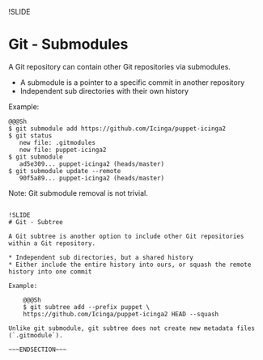 !SLIDE
# Git - Submodules

A Git repository can contain other Git repositories via submodules.

* A submodule is a pointer to a specific commit in another repository
* Independent sub directories with their own history

Example:

    @@@Sh
    $ git submodule add https://github.com/Icinga/puppet-icinga2
    $ git status
       new file: .gitmodules
       new file: puppet-icinga2
    $ git submodule
       ad5e309... puppet-icinga2 (heads/master)
    $ git submodule update --remote
       90f5a89... puppet-icinga2 (heads/master)

Note: Git submodule removal is not trivial.

~~~ENDSECTION~~~

!SLIDE
# Git - Subtree

A Git subtree is another option to include other Git repositories within a Git repository.

* Independent sub directories, but a shared history
* Either include the entire history into ours, or squash the remote history into one commit

Example:

    @@@Sh
    $ git subtree add --prefix puppet \
    https://github.com/Icinga/puppet-icinga2 HEAD --squash

Unlike git submodule, git subtree does not create new metadata files (`.gitmodule`).

~~~ENDSECTION~~~
